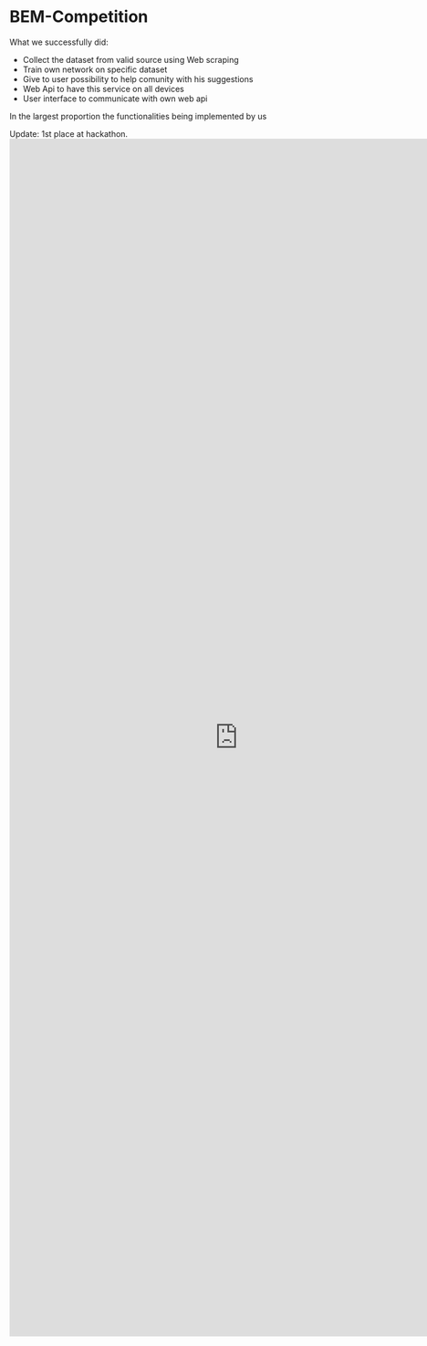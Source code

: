 # BEM-Competition

What we successfully did:
- Collect the dataset from valid source using Web scraping
- Train own network on specific dataset
- Give to user possibility to help comunity with his suggestions
- Web Api to have this service on all devices
- User interface to communicate with own web api

In the largest proportion the functionalities being implemented by us

Update:
1st place at hackathon.
<embed src="https://github.com/dannymanastireanu/BEM-Competition/blob/main/locul1_ey_Manastireanu%20Andrei-Dany.pdf" type="application/pdf" alt="1st" width="800px" height="2100px" />
